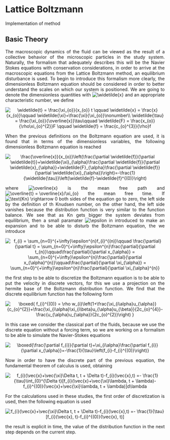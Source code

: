 # Lattice Boltzmann

Implementation of method

## Basic Theory

<div align="justify">
	The macroscopic dynamics of the fluid can be viewed as the result of a collective behavior of the microscopic particles in the study system. Naturally, the formalism that adequately describes this will be the Navier Stokes equations with conservation considerations, in order to arrive at the macroscopic equations from the Lattice Boltzmann method, an equilibrium disturbance is used. To begin to introduce this formalism more clearly, the dimensionless Boltzmann equation should be considered in order to better understand the scales on which our system is positioned. We are going to denote the dimensionless quantities with <img src="https://latex.codecogs.com/gif.latex?\widetilde{x}" title="\widetilde{x}" />  and an appropriate characteristic number, we define
</div>

<p align="center">
	<img src="https://latex.codecogs.com/gif.latex?\widetilde{t}&space;=&space;\frac{\xi_{o}}{x_{o}}&space;t&space;\qquad&space;\widetilde{x}&space;=&space;\frac{x}{x_{o}}\qquad&space;\widetilde{\xi}=\frac{\xi}{\xi_{o}}\nonumber\\&space;\widetilde{\tau}&space;=&space;\frac{\xi_{o}}{\overline{x}}\tau\qquad&space;\widetilde{F}&space;=&space;\frac{x_{o}}{\rho\xi_{o}^{2}}F&space;\qquad&space;\widetilde{f}&space;=&space;\frac{c_{o}^{3}}{\rho}f" title="\widetilde{t} = \frac{\xi_{o}}{x_{o}} t \qquad \widetilde{x} = \frac{x}{x_{o}}\qquad \widetilde{\xi}=\frac{\xi}{\xi_{o}}\nonumber\\ \widetilde{\tau} = \frac{\xi_{o}}{\overline{x}}\tau\qquad \widetilde{F} = \frac{x_{o}}{\rho\xi_{o}^{2}}F \qquad \widetilde{f} = \frac{c_{o}^{3}}{\rho}f" />
</p>

<div align="justify">
	When the previous definitions on the Boltzmann equation are used, it is found that in terms of the dimensionless variables, the following dimensionless Boltzmann equation is reached
</div>

<p align="center">
	<img src="https://latex.codecogs.com/gif.latex?\frac{\overline{x}}{x_{o}}\left(\frac{\partial&space;\widetilde{f}}{\partial&space;\widetilde{t}}&plus;\widetilde{\xi}_{\alpha}\frac{\partial&space;\widetilde{f}}{\partial&space;\widetilde{x}_{\alpha}}&plus;\widetilde{F}_{\alpha}\frac{\partial&space;\widetilde{f}}{\partial&space;\widetilde{\xi}_{\alpha}}\right)=-\frac{1}{\widetilde{\tau}}\left(\widetilde{f}-\widetilde{f}^{(0)}\right)" title="\frac{\overline{x}}{x_{o}}\left(\frac{\partial \widetilde{f}}{\partial \widetilde{t}}+\widetilde{\xi}_{\alpha}\frac{\partial \widetilde{f}}{\partial \widetilde{x}_{\alpha}}+\widetilde{F}_{\alpha}\frac{\partial \widetilde{f}}{\partial \widetilde{\xi}_{\alpha}}\right)=-\frac{1}{\widetilde{\tau}}\left(\widetilde{f}-\widetilde{f}^{(0)}\right)" />
</p>


<div align="justify">
	where <img src="https://latex.codecogs.com/gif.latex?\overline{x}" title="\overline{x}" /> is the mean free path and <img src="https://latex.codecogs.com/gif.latex?\overline{t}&space;=&space;\overline{x}/\xi_{o}" title="\overline{t} = \overline{x}/\xi_{o}" /> the mean free time. If <img src="https://latex.codecogs.com/gif.latex?\text{Kn}&space;\rightarrow&space;0" title="\text{Kn} \rightarrow 0" /> both sides of the equation go to zero, the left side by the definition of th Knudsen number, on the other hand, the left side vanishes because the distribution function is very similar to the function balance. We see that as Kn gets bigger the system deviates from equilibrium, then a small paramater <img src="https://latex.codecogs.com/gif.latex?\epsilon" title="\epsilon" /> in introduced to make an expansion and to be able to disturb the Boltzmann equation, the we introduce
</div>



<p align="center">
	<img src="https://latex.codecogs.com/gif.latex?f_{i}&space;=&space;\sum_{n=0}^{&plus;\infty}\epsilon^{n}f_{i}^{(n)}\qquad&space;\frac{\partial}{\partial&space;t}&space;=&space;\sum_{n=0}^{&plus;\infty}\epsilon^{n}\frac{\partial}{\partial&space;t_{n}}\qquad\frac{\partial}{\partial&space;x_{\alpha}}&space;=&space;\sum_{n=0}^{&plus;\infty}\epsilon^{n}\frac{\partial}{\partial&space;x_{\alpha}^{n}}\qquad\frac{\partial}{\partial&space;\xi_{\alpha}}&space;=&space;\sum_{n=0}^{&plus;\infty}\epsilon^{n}\frac{\partial}{\partial&space;\xi_{\alpha}^{n}}" title="f_{i} = \sum_{n=0}^{+\infty}\epsilon^{n}f_{i}^{(n)}\qquad \frac{\partial}{\partial t} = \sum_{n=0}^{+\infty}\epsilon^{n}\frac{\partial}{\partial t_{n}}\qquad\frac{\partial}{\partial x_{\alpha}} = \sum_{n=0}^{+\infty}\epsilon^{n}\frac{\partial}{\partial x_{\alpha}^{n}}\qquad\frac{\partial}{\partial \xi_{\alpha}} = \sum_{n=0}^{+\infty}\epsilon^{n}\frac{\partial}{\partial \xi_{\alpha}^{n}}" />
</p>


<div align="justify">
	the first step to be able to discretize the Boltzmann equation is to be able to put the velocity in discrete vectors, for this we use a projection on the hermite base of the Boltzmann distribution function. We find that the discrete equilibrium function has the following form
</div>


<p align="center">
	<img src="https://latex.codecogs.com/gif.latex?\boxed{&space;f_{i}^{(0)}&space;=&space;\rho&space;w_{i}\left(1&plus;\frac{\xi_{i\alpha}u_{\alpha}}{c_{o}^{2}}&plus;\frac{\xi_{i\alpha}\xi_{i\beta}u_{\alpha}u_{\beta}}{2c_{o}^{4}}-\frac{u_{\alpha}u_{\alpha}}{2c_{o}^{2}}\right)&space;}" title="\boxed{ f_{i}^{(0)} = \rho w_{i}\left(1+\frac{\xi_{i\alpha}u_{\alpha}}{c_{o}^{2}}+\frac{\xi_{i\alpha}\xi_{i\beta}u_{\alpha}u_{\beta}}{2c_{o}^{4}}-\frac{u_{\alpha}u_{\alpha}}{2c_{o}^{2}}\right) }" />
</p>


<div align="justify">
	In this case we consider the classical part of the fluids, because we use the discrete equation without a forcing term, so we are working on a formalism to be able to simulate the Navier-Stokes equations
</div>

<p align="center">
	<img src="https://latex.codecogs.com/gif.latex?\boxed{\frac{\partial&space;f_{i}}{\partial&space;t}&plus;\xi_{i\alpha}\frac{\partial&space;f_{i}}{\partial&space;x_{\alpha}}=-\frac{1}{\tau}\left(f_{i}-f_{i}^{(0)}\right)}" title="\boxed{\frac{\partial f_{i}}{\partial t}+\xi_{i\alpha}\frac{\partial f_{i}}{\partial x_{\alpha}}=-\frac{1}{\tau}\left(f_{i}-f_{i}^{(0)}\right)}" />
</p>

<div align="justify">
	Now in order to have the discrete part of the previous equation, the fundamental theorem of calculus is used, obtaining
</div>

<p align="center">
	<img src="https://latex.codecogs.com/gif.latex?f_{i}(\vec{x}&plus;\vec{\xi}\Delta&space;t,&space;t&space;&plus;&space;\Delta&space;t)-f_{i}(\vec{x},t)&space;=-&space;\frac{1}{\tau}\int_{0}^{\Delta&space;t}[f_{i}(\vec{x}&plus;\vec{\xi}\lambda,&space;t&space;&plus;&space;\lambda)-f_{i}^{(0)}(\vec{x}&plus;\vec{\xi}\lambda,&space;t&space;&plus;&space;\lambda)]d\lambda" title="f_{i}(\vec{x}+\vec{\xi}\Delta t, t + \Delta t)-f_{i}(\vec{x},t) =- \frac{1}{\tau}\int_{0}^{\Delta t}[f_{i}(\vec{x}+\vec{\xi}\lambda, t + \lambda)-f_{i}^{(0)}(\vec{x}+\vec{\xi}\lambda, t + \lambda)]d\lambda" />
</p>

<div align="justify">
	For the calculations used in these studies, the first order of discretization is used, then the following equation is used
</div>

<p align="center">
	<img src="https://latex.codecogs.com/gif.latex?f_{i}(\vec{x}&plus;\vec{\xi}\Delta&space;t,&space;t&space;&plus;&space;\Delta&space;t)-f_{i}(\vec{x},t)&space;=-&space;\frac{1}{\tau}[f_{i}(\vec{x},&space;t)-f_{i}^{(0)}(\vec{x},&space;t)]" title="f_{i}(\vec{x}+\vec{\xi}\Delta t, t + \Delta t)-f_{i}(\vec{x},t) =- \frac{1}{\tau}[f_{i}(\vec{x}, t)-f_{i}^{(0)}(\vec{x}, t)]" />
</p>

<div align="justify">
	the result is explicit in time, the value of the distribution function in the next step depends on the current step.
</div>





